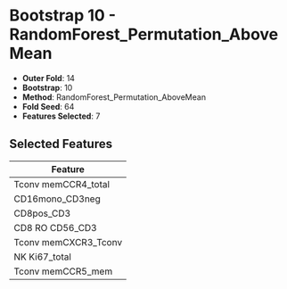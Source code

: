 # Bootstrap 10 - RandomForest_Permutation_AboveMean

- **Outer Fold**: 14
- **Bootstrap**: 10
- **Method**: RandomForest_Permutation_AboveMean
- **Fold Seed**: 64
- **Features Selected**: 7

## Selected Features

| Feature |
|---------|
| Tconv memCCR4_total |
| CD16mono_CD3neg |
| CD8pos_CD3 |
| CD8 RO CD56_CD3 |
| Tconv memCXCR3_Tconv |
| NK Ki67_total |
| Tconv memCCR5_mem |
